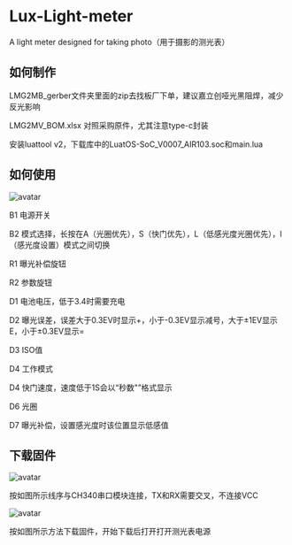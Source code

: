 # Lux-Light-meter
A light meter designed for taking photo（用于摄影的测光表）

## 如何制作

LMG2MB_gerber文件夹里面的zip去找板厂下单，建议嘉立创哑光黑阻焊，减少反光影响

LMG2MV_BOM.xlsx 对照采购原件，尤其注意type-c封装

安装luattool v2，下载库中的LuatOS-SoC_V0007_AIR103.soc和main.lua

## 如何使用
![avatar](https://github.com/Timo-AL/Luxer-Light-meter/raw/master/picture/F.jpg)

B1 电源开关

B2 模式选择，长按在A（光圈优先），S（快门优先），L（低感光度光圈优先），I（感光度设置）模式之间切换

R1 曝光补偿旋钮

R2 参数旋钮

D1 电池电压，低于3.4时需要充电

D2 曝光误差，误差大于0.3EV时显示+，小于-0.3EV显示减号，大于±1EV显示E，小于±0.3EV显示=

D3 ISO值

D4 工作模式

D4 快门速度，速度低于1S会以“秒数"”格式显示

D6 光圈

D7 曝光补偿，设置感光度时该位置显示低感值


## 下载固件

![avatar](https://github.com/Timo-AL/Luxer-Light-meter/raw/master/picture/B.jpg)

按如图所示线序与CH340串口模块连接，TX和RX需要交叉，不连接VCC

![avatar](https://github.com/Timo-AL/Luxer-Light-meter/raw/master/picture/D.png)

按如图所示方法下载固件，开始下载后打开打开测光表电源
